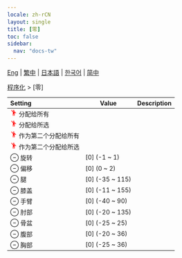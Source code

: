 ```yaml
---
locale: zh-rCN
layout: single
title: [零]
toc: false
sidebar:
  nav: "docs-tw"
---
```

[Eng](/dancexr/menu/2025.4/motion/zero) | [繁中](/tw/dancexr/menu/2025.4/motion/zero) | [日本語](/jp/dancexr/menu/2025.4/motion/zero) | [한국어](/kr/dancexr/menu/2025.4/motion/zero) | [简中](/zh/dancexr/menu/2025.4/motion/zero)

[程序化](../menu#程序化) > [零]



| Setting | Value | Description |
| :--- | --- | :--- |
|<nobr><img src="/images/icon/ic_motion.png" alt="motion icon"/> 分配给所有</nobr>|| 
|<nobr><img src="/images/icon/ic_motion.png" alt="motion icon"/> 分配给所选</nobr>|| 
|<nobr><img src="/images/icon/ic_motion.png" alt="motion icon"/> 作为第二个分配给所有</nobr>|| 
|<nobr><img src="/images/icon/ic_motion.png" alt="motion icon"/> 作为第二个分配给所选</nobr>|| 
|<nobr> ⊖ 旋转</nobr>| [0] (-1 ~ 1) | 
|<nobr> ⊖ 偏移</nobr>| [0] (0 ~ 2) | 
|<nobr> ⊖ 腿</nobr>| [0] (-35 ~ 115) | 
|<nobr> ⊖ 膝盖</nobr>| [0] (-11 ~ 155) | 
|<nobr> ⊖ 手臂</nobr>| [0] (-40 ~ 90) | 
|<nobr> ⊖ 肘部</nobr>| [0] (-20 ~ 135) | 
|<nobr> ⊖ 骨盆</nobr>| [0] (-25 ~ 25) | 
|<nobr> ⊖ 腹部</nobr>| [0] (-20 ~ 36) | 
|<nobr> ⊖ 胸部</nobr>| [0] (-25 ~ 36) | 
